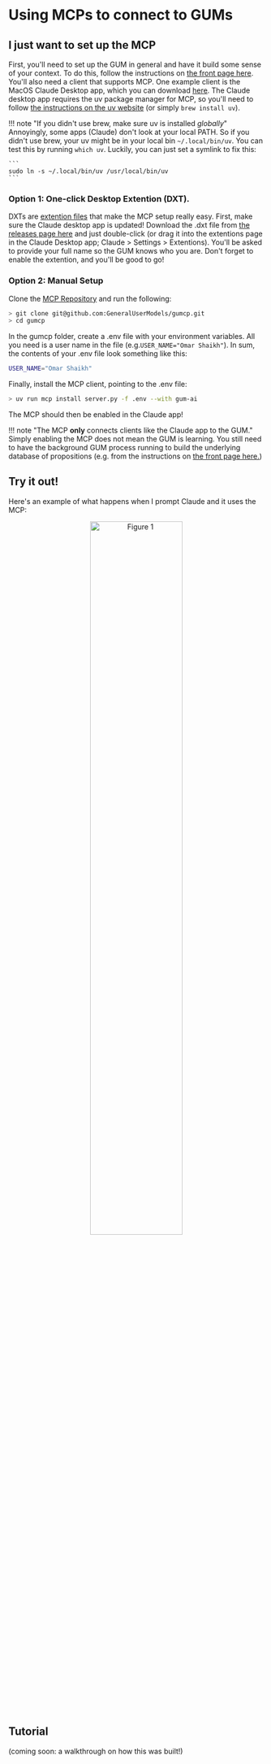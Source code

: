 # Using MCPs to connect to GUMs

## I just want to set up the MCP

First, you'll need to set up the GUM in general and have it build some sense of your context. To do this, follow the instructions on [the front page here](../index.md). You'll also need a client that supports MCP. One example client is the MacOS Claude Desktop app, which you can download [here](https://claude.ai/download). The Claude desktop app requires the uv package manager for MCP, so you'll need to follow [the instructions on the uv website](https://docs.astral.sh/uv/getting-started/installation/) (or simply ```brew install uv```).

!!! note "If you didn't use brew, make sure uv is installed _globally_"
    Annoyingly, some apps (Claude) don't look at your local PATH. So if you didn't use brew, your uv might be in your local bin ```~/.local/bin/uv```. You can test this by running ```which uv```. Luckily, you can just set a symlink to fix this:

    ```
    sudo ln -s ~/.local/bin/uv /usr/local/bin/uv
    ```

### Option 1: One-click Desktop Extention (DXT).

DXTs are [extention files](https://github.com/anthropics/dxt) that make the MCP setup really easy. First, make sure the Claude desktop app is updated! Download the .dxt file from [the releases page here](https://github.com/GeneralUserModels/gumcp/releases) and just double-click (or drag it into the extentions page in the Claude Desktop app; Claude > Settings > Extentions). You'll be asked to provide your full name so the GUM knows who you are. Don't forget to enable the extention, and you'll be good to go!

### Option 2: Manual Setup

Clone the [MCP Repository](https://github.com/GeneralUserModels/gumcp) and run the following:

```bash
> git clone git@github.com:GeneralUserModels/gumcp.git
> cd gumcp
```

In the gumcp folder, create a .env file with your environment variables. All you need is a user name in the file (e.g.```USER_NAME="Omar Shaikh"```). In sum, the contents of your .env file look something like this:

```bash
USER_NAME="Omar Shaikh"
```

Finally, install the MCP client, pointing to the .env file:

```bash
> uv run mcp install server.py -f .env --with gum-ai
```

The MCP should then be enabled in the Claude app!

!!! note "The MCP **only** connects clients like the Claude app to the GUM."
    Simply enabling the MCP does not mean the GUM is learning. You still need to have the background GUM process running to build the underlying database of propositions (e.g. from the instructions on [the front page here.](../index.md))

## Try it out!

Here's an example of what happens when I prompt Claude and it uses the MCP:

<div style="text-align: center;">
<img src="https://generalusermodels.github.io/gum/tutorials/mcp.png" alt="Figure 1" width="60%" />
</div>

## Tutorial

(coming soon: a walkthrough on how this was built!)